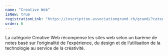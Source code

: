 ```yaml
---
name: "Creative Web"
isNew: true
registrationLink: "https://inscription.associationgrand.ch/grand/?category=Creative%20Web"
order: 6
---
```


La catégorie Creative Web récompense les sites web selon un barème de notes basé sur l’originalité de l’expérience, du design et de l’utilisation de la technologie au service de la créativité.